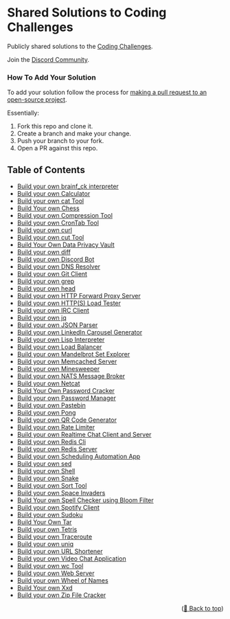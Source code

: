 <div id="top"></div>

# Shared Solutions to Coding Challenges

Publicly shared solutions to the [Coding Challenges](https://codingchallenges.fyi/).

Join the [Discord Community](https://discord.gg/zv4RKDcEKV).

### How To Add Your Solution
To add your solution follow the process for [making a pull request to an open-source project](https://github.com/gabrieldemarmiesse/getting_started_open_source).

Essentially:
1. Fork this repo and clone it.
2. Create a branch and make your change.
3. Push your branch to your fork.
4. Open a PR against this repo.

## Table of Contents
- [Build your own brainf_ck interpreter](Solutions/challenge-brainf_ck.md)
- [Build your own Calculator](Solutions/challenge-calculator.md)
- [Build your own cat Tool](Solutions/challenge-cat.md)
- [Build Your own Chess](Solutions/challenge-chess.md)
- [Build your own Compression Tool](Solutions/challenge-huffman.md)
- [Build your own CronTab Tool](Solutions/challenge-crontab.md)
- [Build your own curl](Solutions/challenge-curl.md)
- [Build your own cut Tool](Solutions/challenge-cut.md)
- [Build Your Own Data Privacy Vault](Solutions/challenge-data-privacy-vault.md)
- [Build your own diff](Solutions/challenge-diff.md)
- [Build your own Discord Bot](Solutions/challenge-discord.md)
- [Build your own DNS Resolver](Solutions/challenge-dns-resolver.md)
- [Build your own Git Client](Solutions/challenge-git.md)
- [Build your own grep](Solutions/challenge-grep.md)
- [Build your own head](Solutions/challenge-head.md)
- [Build your own HTTP Forward Proxy Server](Solutions/challenge-forward-proxy.md)
- [Build your own HTTP(S) Load Tester](Solutions/challenge-load-tester.md)
- [Build your own IRC Client](Solutions/challenge-irc.md)
- [Build your own jq](Solutions/challenge-jq.md)
- [Build your own JSON Parser](Solutions/challenge-json-parser.md)
- [Build your own LinkedIn Carousel Generator](Solutions/challenge-licg.md)
- [Build your own Lisp Interpreter](Solutions/challenge-lisp.md)
- [Build your own Load Balancer](Solutions/challenge-load-balancer.md)
- [Build your own Mandelbrot Set Explorer](Solutions/challenge-mandelbrot.md)
- [Build your own Memcached Server](Solutions/challenge-memcached.md)
- [Build your own Minesweeper](Solutions/challenge-minesweeper.md)
- [Build your own NATS Message Broker](Solutions/challenge-nats.md)
- [Build your own Netcat](Solutions/challenge-netcat.md)
- [Build Your Own Password Cracker](Solutions/challenge-password-cracker.md)
- [Build your own Password Manager](Solutions/challenge-password-manager.md)
- [Build your own Pastebin](Solutions/challenge-pastebin.md)
- [Build your own Pong](Solutions/challenge-pong.md)
- [Build your own QR Code Generator](Solutions/challenge-qr-generator.md)
- [Build your own Rate Limiter](Solutions/challenge-rate-limiter.md)
- [Build your own Realtime Chat Client and Server](Solutions/challenge-realtime-chat.md)
- [Build your own Redis Cli](Solutions/challenge-redis-cli.md)
- [Build your own Redis Server](Solutions/challenge-redis.md)
- [Build your own Scheduling Automation App](Solutions/challenge-scheduleing-automation.md)
- [Build your own sed](Solutions/challenge-sed.md)
- [Build your own Shell](Solutions/challenge-shell.md)
- [Build your own Snake](Solutions/challenge-snake.md)
- [Build your own Sort Tool](Solutions/challenge-sort.md)
- [Build your own Space Invaders](Solutions/challenge-space-invaders.md)
- [Build Your own Spell Checker using Bloom Filter](Solutions/challenge-bloom-filter-spell-checker.md)
- [Build your own Spotify Client](Solutions/challenge-spotify.md)
- [Build your own Sudoku](Solutions/challenge-sudoku.md)
- [Build Your Own Tar](Solutions/challenge-tar.md)
- [Build your own Tetris](Solutions/challenge-tetris.md)
- [Build your own Traceroute](Solutions/challenge-traceroute.md)
- [Build your own uniq](Solutions/challenge-uniq.md)
- [Build your own URL Shortener](Solutions/challenge-url-shortener.md)
- [Build your own Video Chat Application](Solutions/challenge-video-chat.md)
- [Build your own wc Tool](Solutions/challenge-wc.md)
- [Build your own Web Server](Solutions/challenge-webserver.md)
- [Build your own Wheel of Names](Solutions/challenge-wheel.md)
- [Build Your own Xxd](Solutions/challenge-xxd.md)
- [Build your own Zip File Cracker](Solutions/challenge-zip-file-cracker.md)

<p align="right">(<a href="#top">🔼 Back to top</a>)</p>
